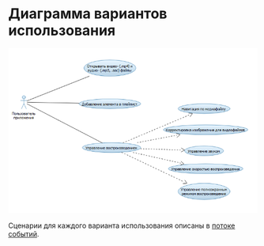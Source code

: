 # Диаграмма вариантов использования

![Диаграмма вариантов использования](../Use_case/use_case.png)

Сценарии для каждого варианта использования описаны в [потоке событий](../Use_case/Case_stream.md).